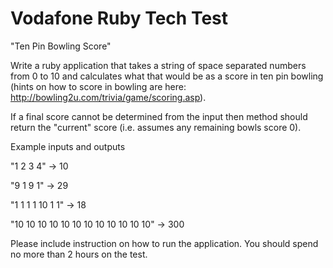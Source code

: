 Vodafone Ruby Tech Test
=======================

"Ten Pin Bowling Score"

Write a ruby application that takes a string of space separated numbers from 0 to 10
and calculates what that would be as a score in ten pin bowling (hints on how to score in bowling are here: http://bowling2u.com/trivia/game/scoring.asp).

If a final score cannot be determined from the input then method should return the
"current" score (i.e. assumes any remaining bowls score 0).

Example inputs and outputs
<p>"1 2 3 4" -> 10</p>
<p>"9 1 9 1" -> 29</p>
<p>"1 1 1 1 10 1 1" -> 18</p>
<p>"10 10 10 10 10 10 10 10 10 10 10 10" -> 300</p>

Please include instruction on how to run the application.  You should spend no more than 2 hours on the test.